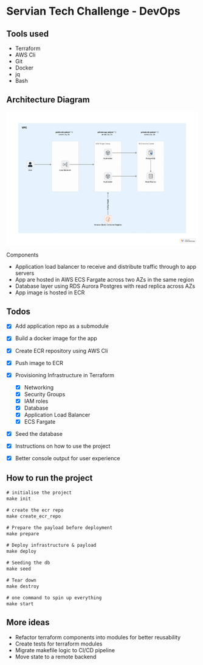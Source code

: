 # Servian Tech Challenge - DevOps

## Tools used
- Terraform
- AWS Cli
- Git
- Docker
- jq
- Bash

## Architecture Diagram
![diagram](./files/diagram.png)

Components
- Application load balancer to receive and distribute traffic through to app servers
- App are hosted in AWS ECS Fargate across two AZs in the same region
- Database layer using RDS Aurora Postgres with read replica across AZs
- App image is hosted in ECR

##  Todos
- [x] Add application repo as a submodule 
- [x] Build a docker image for the app
- [x] Create ECR repository using AWS Cli
- [x] Push image to ECR

- [x] Provisioning Infrastructure in Terraform
  - [x] Networking
  - [x] Security Groups
  - [x] IAM roles
  - [x] Database
  - [x] Application Load Balancer
  - [x] ECS Fargate
- [x] Seed the database

- [x] Instructions on how to use the project
- [x] Better console output for user experience

## How to run the project
```shell
# initialise the project
make init
```

```shell
# create the ecr repo
make create_ecr_repo
```

```shell
# Prepare the payload before deployment
make prepare
```

```shell
# Deploy infrastructure & payload
make deploy
```

```shell
# Seeding the db
make seed
```

```shell
# Tear down
make destroy
```

```shell
# one command to spin up everything
make start
```

## More ideas
- Refactor terraform components into modules for better reusability
- Create tests for terraform modules
- Migrate makefile logic to CI/CD pipeline
- Move state to a remote backend